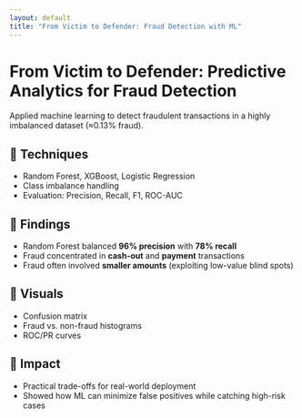 ```yaml
---
layout: default
title: "From Victim to Defender: Fraud Detection with ML"
---
```


# From Victim to Defender: Predictive Analytics for Fraud Detection

Applied machine learning to detect fraudulent transactions in a highly imbalanced dataset (≈0.13% fraud).  

## 🔹 Techniques
- Random Forest, XGBoost, Logistic Regression
- Class imbalance handling
- Evaluation: Precision, Recall, F1, ROC-AUC

## 🔹 Findings
- Random Forest balanced **96% precision** with **78% recall**
- Fraud concentrated in **cash-out** and **payment** transactions
- Fraud often involved **smaller amounts** (exploiting low-value blind spots)

## 🔹 Visuals
- Confusion matrix
- Fraud vs. non-fraud histograms
- ROC/PR curves

## 🔹 Impact
- Practical trade-offs for real-world deployment
- Showed how ML can minimize false positives while catching high-risk cases


